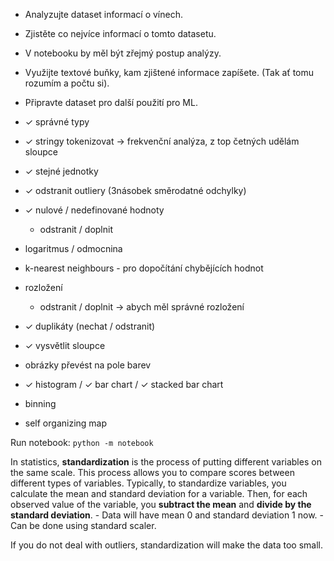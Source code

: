 - Analyzujte dataset informací o vínech.
- Zjistěte co nejvíce informací o tomto datasetu.
- V notebooku by měl být zřejmý postup analýzy.  
- Využijte textové buňky, kam zjištené informace zapíšete. (Tak ať tomu rozumím a počtu si). 
- Připravte dataset pro další použití pro ML.

- ✓ správné typy
- ✓ stringy tokenizovat -> frekvenční analýza, z top četných udělám sloupce
- ✓ stejné jednotky
- ✓ odstranit outliery (3násobek směrodatné odchylky)
- ✓ nulové / nedefinované hodnoty
    - odstranit / doplnit    
- logaritmus / odmocnina
- k-nearest neighbours - pro dopočítání chybějících hodnot
- rozložení
    - odstranit / doplnit -> abych měl správné rozložení
- ✓ duplikáty (nechat / odstranit)
- ✓ vysvětlit sloupce
- obrázky převést na pole barev
- ✓ histogram / ✓ bar chart / ✓ stacked bar chart
- binning
- self organizing map

Run notebook:
`python -m notebook`

In statistics, **standardization** is the process of putting different variables on the same scale. This process allows you to compare scores between different types of variables. Typically, to standardize variables, you calculate the mean and standard deviation for a variable. Then, for each observed value of the variable, you **subtract the mean** and **divide by the standard deviation**.
    - Data will have mean 0 and standard deviation 1 now.
    - Can be done using standard scaler.

If you do not deal with outliers, standardization will make the data too small.